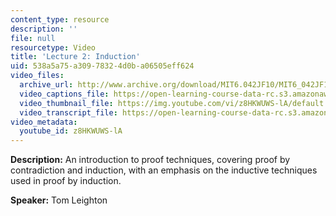 ```yaml
---
content_type: resource
description: ''
file: null
resourcetype: Video
title: 'Lecture 2: Induction'
uid: 538a5a75-a309-7832-4d0b-a06505eff624
video_files:
  archive_url: http://www.archive.org/download/MIT6.042JF10/MIT6_042JF10_lec02_300k.mp4
  video_captions_file: https://open-learning-course-data-rc.s3.amazonaws.com/6-042j-mathematics-for-computer-science-fall-2010/bf62753df9ea5b6cbdf73887ca43ffd1_z8HKWUWS-lA.vtt
  video_thumbnail_file: https://img.youtube.com/vi/z8HKWUWS-lA/default.jpg
  video_transcript_file: https://open-learning-course-data-rc.s3.amazonaws.com/6-042j-mathematics-for-computer-science-fall-2010/3e3c5ae1dd04aab8de88a9cf9f16544f_z8HKWUWS-lA.pdf
video_metadata:
  youtube_id: z8HKWUWS-lA
---
```


**Description:** An introduction to proof techniques, covering proof by contradiction and induction, with an emphasis on the inductive techniques used in proof by induction.

**Speaker:** Tom Leighton